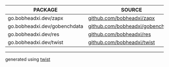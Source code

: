 |           PACKAGE            |                                    SOURCE                                    |
|------------------------------|------------------------------------------------------------------------------|
| go.bobheadxi.dev/zapx        | [github.com/bobheadxi/zapx](https://github.com/bobheadxi/zapx)               |
| go.bobheadxi.dev/gobenchdata | [github.com/bobheadxi/gobenchdata](https://github.com/bobheadxi/gobenchdata) |
| go.bobheadxi.dev/res         | [github.com/bobheadxi/res](https://github.com/bobheadxi/res)                 |
| go.bobheadxi.dev/twist       | [github.com/bobheadxi/twist](https://github.com/bobheadxi/twist)             |

---

generated using [twist](https://go.bobheadxi.dev/twist)
